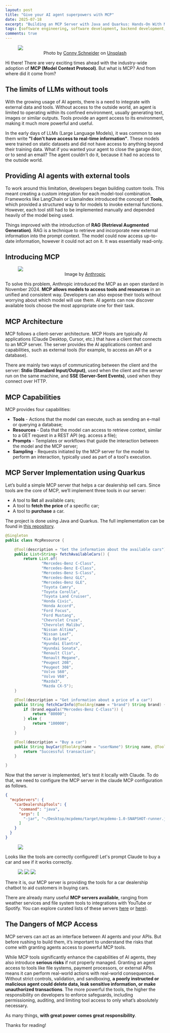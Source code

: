 ```yaml
---
layout: post
title: "Give your AI agent superpowers with MCP"
date: 2025-07-18
excerpt: "Building an MCP Server with Java and Quarkus: Hands-On With Model-Context Protocol"
tags: [software engineering, software development, backend development, programming, ai, java, quarkus, mcp]
comments: true
---
```


<figure>
    <a href="/assets/img/mcp/connected.jpg"><img src="/assets/img/mcp/connected.jpg"></a><figcaption style="text-align: center">Photo by <a href="https://unsplash.com/@choys_?utm_content=creditCopyText&utm_medium=referral&utm_source=unsplash">Conny Schneider</a> on <a href="https://unsplash.com/photos/a-blue-background-with-lines-and-dots-xuTJZ7uD7PI?utm_content=creditCopyText&utm_medium=referral&utm_source=unsplash">Unsplash</a></figcaption>
</figure>

Hi there! There are very exciting times ahead with the industry-wide adoption of **MCP (Model Context Protocol)**. But what is MCP? And from where did it come from?

## The limits of LLMs without tools

With the growing usage of AI agents, there is a need to integrate with external data and tools. Without access to the outside world, an agent is limited to operating within its confined environment, usually generating text, images or similar outputs. Tools provide an agent access to its environment, making it much more powerful and useful.

In the early days of LLMs (Large Language Models), it was common to see them write **"I don't have access to real-time information"**. These models were trained on static datasets and did not have access to anything beyond their training data. What if you wanted your agent to close the garage door, or to send an email? The agent couldn't do it, because it had no access to the outside world.

## Providing AI agents with external tools

To work around this limitation, developers began building custom tools. This meant creating a custom integration for each model-tool combination. Frameworks like LangChain or LlamaIndex introduced the concept of **Tools**, which provided a structured way to for models to invoke external functions. However, each tool still had to be implemented manually and depended heavily of the model being used.

Things improved with the introduction of **RAG (Retrieval Augmented Generation)**. RAG is a technique to retrieve and incorporate new external information into the prompt context. The model could now access up-to-date information, however it could not act on it. It was essentially read-only.

## Introducing MCP

<figure>
    <a href="/assets/img/mcp/mcp.png"><img src="/assets/img/mcp/mcp.png"></a><figcaption style="text-align: center">Image by <a href="https://www.anthropic.com/news/model-context-protocol">Anthropic</a></figcaption>
</figure>

To solve this problem, Anthropic introduced the MCP as an open stardard in November 2024. **MCP allows models to access tools and resources** in an unified and consistent way. Developers can also expose their tools without worrying about which model will use them. AI agents can now discover available tools choose the most appropriate one for their task.

## MCP Architecture

MCP follows a client-server architecture. MCP Hosts are typically AI applications (Claude Desktop, Cursor, etc.) that have a client that connects to an MCP server. The server provides the AI applications context and capabilities, such as external tools (for example, to access an API or a database).

There are mainly two ways of communicating between the client and the server: **Stdio (Standard Input/Output)**, used when the client and the server run on the same machine, and **SSE (Server-Sent Events)**, used when they connect over HTTP.

## MCP Capabilities

MCP provides four capabilities:
- **Tools** - Actions that the model can execute, such as sending an e-mail or querying a database;
- **Resources** - Data that the model can access to retrieve context, similar to a GET request in a REST API (eg. access a file);
- **Prompts** - Templates or workflows that guide the interaction between the model and the MCP server;
- **Sampling** - Requests initiated by the MCP server for the model to perform an interaction, typically used as part of a tool's execution.

## MCP Server Implementation using Quarkus

Let’s build a simple MCP server that helps a car dealership sell cars. Since tools are the core of MCP, we’ll implement three tools in our server:

- A tool to **list** all available cars;
- A tool to **fetch the price** of a specific car;
- A tool to **purchase** a car.

The project is done using Java and Quarkus. The full implementation can be found in <a href="https://github.com/diogodanielsoaresferreira/mcp-demo" target="_blank">this repository</a>.

```java
@Singleton
public class McpResource {

    @Tool(description = "Get the information about the available cars")
    public List<String> fetchAvailableCars() {
        return List.of(
                "Mercedes-Benz C-Class",
                "Mercedes-Benz E-Class",
                "Mercedes-Benz S-Class",
                "Mercedes-Benz GLC",
                "Mercedes-Benz GLE",
                "Toyota Camry",
                "Toyota Corolla",
                "Toyota Land Cruiser",
                "Honda Civic",
                "Honda Accord",
                "Ford Focus",
                "Ford Mustang",
                "Chevrolet Cruze",
                "Chevrolet Malibu",
                "Nissan Altima",
                "Nissan Leaf",
                "Kia Optima",
                "Hyundai Elantra",
                "Hyundai Sonata",
                "Renault Clio",
                "Renault Megane",
                "Peugeot 208",
                "Peugeot 308",
                "Volvo S60",
                "Volvo V60",
                "Mazda3",
                "Mazda CX-5");
    }

    @Tool(description = "Get information about a price of a car")
    public String fetchCarInfo(@ToolArg(name = "brand") String brand) {
        if (brand.equals("Mercedes-Benz C-Class")) {
            return "80000";
        } else {
            return "100000";
        }
    }

    @Tool(description = "Buy a car")
    public String buyCar(@ToolArg(name = "userName") String name, @ToolArg(name = "brand") String brand) {
        return "Successful transaction";
    }

}
```

Now that the server is implemented, let's test it locally with Claude.
To do that, we need to configure the MCP server in the claude MCP configuration as follows.

```json
{
  "mcpServers": {
    "carDealershipTools": {
      "command": "java",
      "args": [
        "-jar", "~/Desktop/mcpdemo/target/mcpdemo-1.0-SNAPSHOT-runner.jar"
      ]
    }
  }
}
```

<figure>
    <a href="/assets/img/mcp/claude_4.png"><img src="/assets/img/mcp/claude_4.png"></a>
</figure>

Looks like the tools are correctly configured! Let's prompt Claude to buy a car and see if it works correctly.

<figure>
    <a href="/assets/img/mcp/claude_1.png"><img src="/assets/img/mcp/claude_1.png"></a>
    <a href="/assets/img/mcp/claude_2.png"><img src="/assets/img/mcp/claude_2.png"></a>
    <a href="/assets/img/mcp/claude_3.png"><img src="/assets/img/mcp/claude_3.png"></a>
</figure>

There it is, our MCP server is providing the tools for a car dealership chatbot to aid customers in buying cars.

There are already many useful **MCP servers available**, ranging from weather services and file system tools to integrations with YouTube or Spotify. You can explore curated lists of these servers [here](https://mcpservers.org) or [here](https://mcp.pipedream.com/)).

## The Dangers of MCP Access

MCP servers can act as an interface between AI agents and your APIs. But before rushing to build them, it’s important to understand the risks that come with granting agents access to powerful MCP tools.

While MCP tools significantly enhance the capabilities of AI agents, they also introduce **serious risks** if not properly managed. Granting an agent access to tools like file systems, payment processors, or external APIs means it can perform real-world actions with real-world consequences. Without strict controls, validation, and sandboxing, **a poorly instructed or malicious agent could delete data, leak sensitive information, or make unauthorized transactions**. The more powerful the tools, the higher the responsibility on developers to enforce safeguards, including permissioning, auditing, and limiting tool access to only what’s absolutely necessary.

As many things, **with great power comes great responsibility**.

Thanks for reading!
